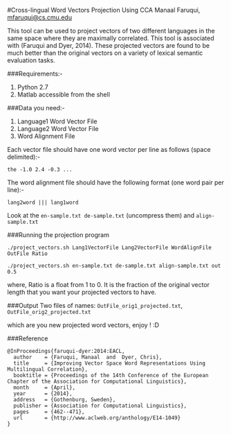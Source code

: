 #Cross-lingual Word Vectors Projection Using CCA
Manaal Faruqui, mfaruqui@cs.cmu.edu

This tool can be used to project vectors of two different languages
in the same space where they are maximally correlated. This tool is
associated with (Faruqui and Dyer, 2014). These projected vectors are
found to be much better than the original vectors on a variety of 
lexical semantic evaluation tasks.

###Requirements:-

1. Python 2.7
2. Matlab accessible from the shell

###Data you need:-
1. Language1 Word Vector File 
2. Language2 Word Vector File
3. Word Alignment File

Each vector file should have one word vector per line as follows (space delimited):-

```the -1.0 2.4 -0.3 ...```

The word alignment file should have the following format (one word pair per line):-

```lang2word ||| lang1word```

Look at the ```en-sample.txt de-sample.txt``` (uncompress them) and ```align-sample.txt```

###Running the projection program

```./project_vectors.sh Lang1VectorFile Lang2VectorFile WordAlignFile OutFile Ratio```

```./project_vectors.sh en-sample.txt de-sample.txt align-sample.txt out 0.5```

where, Ratio is a float from 1 to 0. It is the fraction of the original
vector length that you want your projected vectors to have.

###Output
Two files of names: ```OutFile_orig1_projected.txt```, ```OutFile_orig2_projected.txt```

which are you new projected word vectors, enjoy ! :D

###Reference

```
@InProceedings{faruqui-dyer:2014:EACL,
  author    = {Faruqui, Manaal  and  Dyer, Chris},
  title     = {Improving Vector Space Word Representations Using Multilingual Correlation},
  booktitle = {Proceedings of the 14th Conference of the European Chapter of the Association for Computational Linguistics},
  month     = {April},
  year      = {2014},
  address   = {Gothenburg, Sweden},
  publisher = {Association for Computational Linguistics},
  pages     = {462--471},
  url       = {http://www.aclweb.org/anthology/E14-1049}
}
```
